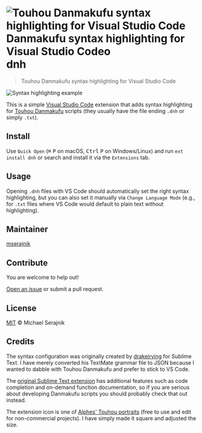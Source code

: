 <h1>
  <img
    src="https://github.com/mserajnik/dnh/raw/master/images/icon.png"
    alt="Touhou Danmakufu syntax highlighting for Visual Studio Code Danmakufu syntax highlighting for Visual Studio Codeo">
  <br>
  dnh
</h1>

> Touhou Danmakufu syntax highlighting for Visual Studio Code

![Syntax highlighting example][syntax-highlighting-example]

This is a simple [Visual Studio Code][vs-code] extension that adds syntax
highlighting for [Touhou Danmakufu][touhou-danmakufu] scripts (they usually
have the file ending `.dnh` or simply `.txt`).

## Install

Use `Quick Open` (<kbd>⌘</kbd> <kbd>P</kbd> on macOS,
<kbd>Ctrl</kbd> <kbd>P</kbd> on Windows/Linux) and run `ext install dnh` or
search and install it via the `Extensions` tab.

## Usage

Opening `.dnh` files with VS Code should automatically set the right syntax
highlighting, but you can also set it manually via `Change Language Mode`
(e.g., for `.txt` files where VS Code would default to plain text without
highlighting).

## Maintainer

[mserajnik][maintainer-url]

## Contribute

You are welcome to help out!

[Open an issue][issues-url] or submit a pull request.

## License

[MIT](LICENSE.md) © Michael Serajnik

## Credits

The syntax configuration was originally created by [drakeirving][drakeirving]
for Sublime Text. I have merely converted his TextMate grammar file to JSON
because I wanted to dabble with Touhou Danmakufu and prefer to stick to VS
Code.

The [original Sublime Text extension][sublime-danmakufu] has additional
features such as code completion and on-demand function documentation, so if
you are serious about developing Danmakufu scripts you should probably check
that out instead.

The extension icon is one of [Alphes' Touhou portraits][alphes-portraits] (free
to use and edit for non-commercial projects). I have simply made it square and
adjusted the size.

[syntax-highlighting-example]: https://github.com/mserajnik/dnh/raw/master/images/syntax-highlighting-example.png

[vs-code]: https://code.visualstudio.com/
[touhou-danmakufu]: https://en.touhouwiki.net/wiki/Touhou_Danmakufu
[drakeirving]: https://github.com/drakeirving
[sublime-danmakufu]: https://github.com/drakeirving/sublime-danmakufu
[alphes-portraits]: http://gensoukyou.1000.tv/dl.html

[maintainer-url]: https://github.com/mserajnik
[issues-url]: https://github.com/mserajnik/dnh/issues/new
